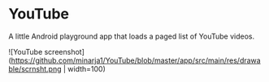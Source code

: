 # YouTube
A little Android playground app that loads a paged list of YouTube videos.

![YouTube screenshot](https://github.com/minarja1/YouTube/blob/master/app/src/main/res/drawable/scrnsht.png  | width=100)
